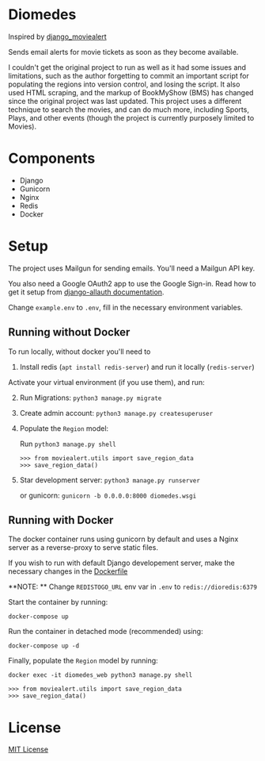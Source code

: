 # Diomedes

Inspired by [django_moviealert](https://github.com/iAmMrinal0/django_moviealert)

Sends email alerts for movie tickets as soon as they become available.

I couldn't get the original project to run as well as it had some issues and limitations, such as the author forgetting to commit an important script for populating the regions into version control, and losing the script. It also used HTML scraping, and the markup of BookMyShow (BMS) has changed since the original project was last updated. This project uses a different technique to search the movies, and can do much more, including Sports, Plays, and other events (though the project is currently purposely limited to Movies).

# Components
- Django
- Gunicorn
- Nginx
- Redis
- Docker

# Setup

The project uses Mailgun for sending emails. You'll need a Mailgun API key.

You also need a Google OAuth2 app to use the Google Sign-in. Read how to get it setup from [django-allauth documentation](https://django-allauth.readthedocs.io/en/latest/providers.html#google).

Change `example.env` to `.env`, fill in the necessary environment variables.

## Running without Docker

To run locally, without docker you'll need to 

1. Install redis (`apt install redis-server`) and run it locally (`redis-server`)

Activate your virtual environment (if you use them), and run:

2. Run Migrations: `python3 manage.py migrate`

3. Create admin account: `python3 manage.py createsuperuser`

4. Populate the `Region` model:
    
    Run `python3 manage.py shell`
    ```
    >>> from moviealert.utils import save_region_data
    >>> save_region_data()
    ```

5. Star development server: `python3 manage.py runserver`

    or gunicorn: `gunicorn -b 0.0.0.0:8000 diomedes.wsgi`

## Running with Docker
The docker container runs using gunicorn by default and uses a Nginx server as a reverse-proxy to serve static files. 

If you wish to run with default Django developement server, make the necessary changes in the [Dockerfile](Dockerfile)

**NOTE: ** Change `REDISTOGO_URL` env var in `.env` to `redis://dioredis:6379`

Start the container by running:

`docker-compose up`

Run the container in detached mode (recommended) using:

`docker-compose up -d`

Finally, populate the `Region` model by running:

`docker exec -it diomedes_web python3 manage.py shell`

```
>>> from moviealert.utils import save_region_data
>>> save_region_data()
```

# License
[MIT License](LICENSE)